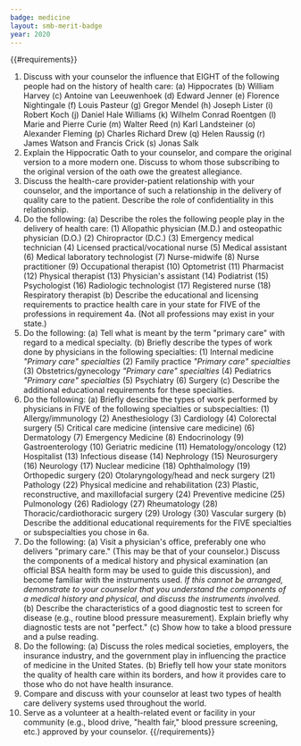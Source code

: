 ```yaml
---
badge: medicine
layout: smb-merit-badge
year: 2020
---
```


{{#requirements}}
1. Discuss with your counselor the influence that EIGHT of the following people had on the history of health care:
    (a) Hippocrates
    (b) William Harvey
    (c) Antoine van Leeuwenhoek
    (d) Edward Jenner
    (e) Florence Nightingale
    (f) Louis Pasteur
    (g) Gregor Mendel
    (h) Joseph Lister
    (i) Robert Koch
    (j) Daniel Hale Williams
    (k) Wilhelm Conrad Roentgen
    (l) Marie and Pierre Curie
    (m) Walter Reed
    (n) Karl Landsteiner
    (o) Alexander Fleming
    (p) Charles Richard Drew
    (q) Helen Raussig
    (r) James Watson and Francis Crick
    (s) Jonas Salk
2. Explain the Hippocratic Oath to your counselor, and compare the original version to a more modern one. Discuss to whom those subscribing to the original version of the oath owe the greatest allegiance.
3. Discuss the health-care provider-patient relationship with your counselor, and the importance of such a relationship in the delivery of quality care to the patient. Describe the role of confidentiality in this relationship.
4. Do the following:
    (a) Describe the roles the following people play in the delivery of health care:
        (1) Allopathic physician (M.D.) and osteopathic physician (D.O.)
        (2) Chiropractor (D.C.)
        (3) Emergency medical technician
        (4) Licensed practical/vocational nurse
        (5) Medical assistant
        (6) Medical laboratory technologist
        (7) Nurse-midwife
        (8) Nurse practitioner
        (9) Occupational therapist
        (10) Optometrist
        (11) Pharmacist
        (12) Physical therapist
        (13) Physician's assistant
        (14) Podiatrist
        (15) Psychologist
        (16) Radiologic technologist
        (17) Registered nurse
        (18) Respiratory therapist
    (b) Describe the educational and licensing requirements to practice health care in your state for FIVE of the professions in requirement 4a. (Not all professions may exist in your state.)
5. Do the following:
    (a) Tell what is meant by the term "primary care" with regard to a medical specialty.
    (b) Briefly describe the types of work done by physicians in the following specialties:
        (1) Internal medicine
            *"Primary care" specialties*
        (2) Family practice
            *"Primary care" specialties*
        (3) Obstetrics/gynecology
            *"Primary care" specialties*
        (4) Pediatrics
            *"Primary care" specialties*
        (5) Psychiatry
        (6) Surgery
    (c) Describe the additional educational requirements for these specialties.
6. Do the following:
    (a) Briefly describe the types of work performed by physicians in FIVE of the following specialties or subspecialties:
        (1) Allergy/immunology
        (2) Anesthesiology
        (3) Cardiology
        (4) Colorectal surgery
        (5) Critical care medicine (intensive care medicine)
        (6) Dermatology
        (7) Emergency Medicine
        (8) Endocrinology
        (9) Gastroenterology
        (10) Geriatric medicine
        (11) Hematology/oncology
        (12) Hospitalist
        (13) Infectious disease
        (14) Nephrology
        (15) Neurosurgery
        (16) Neurology
        (17) Nuclear medicine
        (18) Ophthalmology
        (19) Orthopedic surgery
        (20) Otolaryngology/head and neck surgery
        (21) Pathology
        (22) Physical medicine and rehabilitation
        (23) Plastic, reconstructive, and maxillofacial surgery
        (24) Preventive medicine
        (25) Pulmonology
        (26) Radiology
        (27) Rheumatology
        (28) Thoracic/cardiothoracic surgery
        (29) Urology
        (30) Vascular surgery
    (b) Describe the additional educational requirements for the FIVE specialties or subspecialties you chose in 6a.
7. Do the following:
    (a) Visit a physician's office, preferably one who delivers "primary care." (This may be that of your counselor.) Discuss the components of a medical history and physical examination (an official BSA health form may be used to guide this discussion), and become familiar with the instruments used.
        *If this cannot be arranged, demonstrate to your counselor that you understand the components of a medical history and physical, and discuss the instruments involved.*
    (b) Describe the characteristics of a good diagnostic test to screen for disease (e.g., routine blood pressure measurement). Explain briefly why diagnostic tests are not "perfect."
    (c) Show how to take a blood pressure and a pulse reading.
8. Do the following:
    (a) Discuss the roles medical societies, employers, the insurance industry, and the government play in influencing the practice of medicine in the United States.
    (b) Briefly tell how your state monitors the quality of health care within its borders, and how it provides care to those who do not have health insurance.
9. Compare and discuss with your counselor at least two types of health care delivery systems used throughout the world.
10. Serve as a volunteer at a health-related event or facility in your community (e.g., blood drive, "health fair," blood pressure screening, etc.) approved by your counselor.
{{/requirements}}
